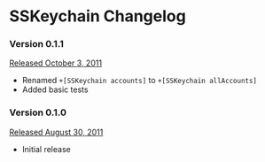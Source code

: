 # SSKeychain Changelog

### Version 0.1.1

[Released October 3, 2011](https://github.com/samsoffes/sskeychain/tree/0.1.1)

* Renamed `+[SSKeychain accounts]` to `+[SSKeychain allAccounts]`
* Added basic tests

### Version 0.1.0

[Released August 30, 2011](https://github.com/samsoffes/sskeychain/tree/0.1.0)

* Initial release
